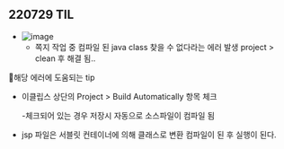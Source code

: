 ## 220729 TIL 

- ![image](https://user-images.githubusercontent.com/103401972/181661246-f42bd8b1-b465-4a10-87a5-11804133a6b6.png)
  - 쪽지 작업 중 컴파일 된 java class 찾을 수 없다라는 에러 발생 project > clean 후 해결 됨.. 


📌해당 에러에 도움되는 tip

- 이클립스 상단의 Project > Build Automatically 항목 체크 

  -체크되어 있는 경우 저장시 자동으로 소스파일이 컴파일 됨

- jsp 파일은 서블릿 컨테이너에 의해 클래스로 변환 컴파일이 된 후 실행이 된다.



